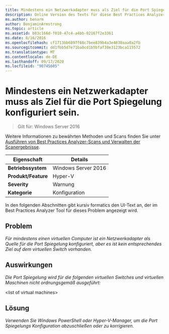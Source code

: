 ```yaml
---
title: Mindestens ein Netzwerkadapter muss als Ziel für die Port Spiegelung konfiguriert sein.
description: Online Version des Texts für diese Best Practices Analyzer Regel.
ms.author: benarm
author: BenjaminArmstrong
ms.topic: article
ms.assetid: b83c166d-f010-47c4-a4bb-02167f2e3361
ms.date: 8/16/2016
ms.openlocfilehash: cf1713bb6897f68c7bee839b4a3e4838aaa8a2fb
ms.sourcegitcommit: dd1fbb5d7e71ba8cd1b5bfaf38e3123bca115572
ms.translationtype: MT
ms.contentlocale: de-DE
ms.lasthandoff: 09/17/2020
ms.locfileid: "90745605"
---
```

# <a name="one-or-more-network-adapters-should-be-configured-as-the-destination-for-port-mirroring"></a>Mindestens ein Netzwerkadapter muss als Ziel für die Port Spiegelung konfiguriert sein.

>Gilt für: Windows Server 2016

Weitere Informationen zu bewährten Methoden und Scans finden Sie unter [Ausführen von Best Practices Analyzer-Scans und Verwalten der Scanergebnisse](https://go.microsoft.com/fwlink/p/?LinkID=223177).

|Eigenschaft|Details|
|-|-|
|**Betriebssystem**|Windows Server 2016|
|**Produkt/Feature**|Hyper-V|
|**Severity**|Warnung|
|**Kategorie**|Konfiguration|

In den folgenden Abschnitten gibt kursiv formatics den UI-Text an, der im Best Practices Analyzer Tool für dieses Problem angezeigt wird.

## <a name="issue"></a>**Problem**
*Für mindestens einen virtuellen Computer ist ein Netzwerkadapter als Quelle für die Port Spiegelung konfiguriert, aber es ist kein entsprechendes Ziel auf dem virtuellen Switch vorhanden.*

## <a name="impact"></a>**Auswirkungen**
*Die Port Spiegelung wird für die folgenden virtuellen Switches und virtuellen Maschinen nicht ordnungsgemäß ausgeführt:*

\<list of virtual machines>

## <a name="resolution"></a>**Lösung**
*Verwenden Sie Windows PowerShell oder Hyper-V-Manager, um die Port Spiegelungs Konfiguration abzuschließen oder zu korrigieren.*



